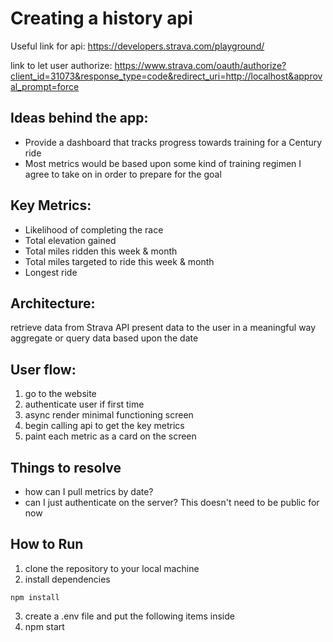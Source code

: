 # Creating a history api

Useful link for api: https://developers.strava.com/playground/

link to let user authorize: https://www.strava.com/oauth/authorize?client_id=31073&response_type=code&redirect_uri=http://localhost&approval_prompt=force


## Ideas behind the app:
* Provide a dashboard that tracks progress towards training for a Century ride
* Most metrics would be based upon some kind of training regimen I agree to take on in order to prepare for the goal

## Key Metrics:
* Likelihood of completing the race
* Total elevation gained
* Total miles ridden this week & month
* Total miles targeted to ride this week & month
* Longest ride

## Architecture:
retrieve data from Strava API
present data to the user in a meaningful way
aggregate or query data based upon the date

## User flow:
1. go to the website 
2. authenticate user if first time
3. async render minimal functioning screen
4. begin calling api to get the key metrics
5. paint each metric as a card on the screen

## Things to resolve
* how can I pull metrics by date?
* can I just authenticate on the server? This doesn't need to be public for now

## How to Run
1. clone the repository to your local machine
2. install dependencies
```
npm install
```
3. create a .env file and put the following items inside
4. npm start